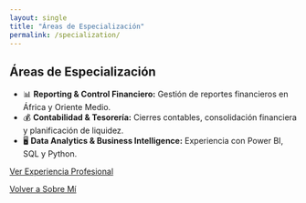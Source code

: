```yaml
---
layout: single
title: "Áreas de Especialización"
permalink: /specialization/
---
```


<h2>Áreas de Especialización</h2>
<ul class="skills-list">
    <li>📊 <strong>Reporting & Control Financiero:</strong> Gestión de reportes financieros en África y Oriente Medio.</li>
    <li>💰 <strong>Contabilidad & Tesorería:</strong> Cierres contables, consolidación financiera y planificación de liquidez.</li>
    <li>🖥️ <strong>Data Analytics & Business Intelligence:</strong> Experiencia con Power BI, SQL y Python.</li>
</ul>

<p><a href="/experience/" class="btn-primary">Ver Experiencia Profesional</a></p>
<p><a href="/about/" class="btn-secondary">Volver a Sobre Mí</a></p>
